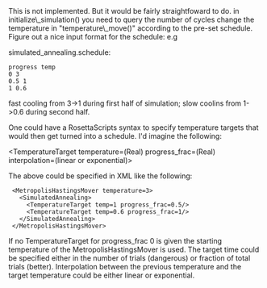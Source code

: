 <!-- --- title: Simulatedannealing (Metropolishastings) -->This is not implemented. But it would be fairly straightfoward to do. in initialize\_simulation() you need to query the number of cycles change the temperature in "temperature\_move()" according to the pre-set schedule. Figure out a nice input format for the schedule: e.g

simulated\_annealing.schedule:

    progress temp
    0 3
    0.5 1
    1 0.6 

fast cooling from 3-\>1 during first half of simulation; slow coolins from 1-\>0.6 during second half.

One could have a RosettaScripts syntax to specify temperature targets that would then get turned into a schedule. I'd imagine the following:

\<TemperatureTarget temperature=(Real) progress\_frac=(Real) interpolation=(linear or exponential)\>

The above could be specified in XML like the following:

     <MetropolisHastingsMover temperature=3>
       <SimulatedAnnealing>
         <TemperatureTarget temp=1 progress_frac=0.5/>
         <TemperatureTarget temp=0.6 progress_frac=1/>
       </SimulatedAnnealing>
     </MetropolisHastingsMover>

If no TemperatureTarget for progress\_frac 0 is given the starting temperature of the MetropolisHastingsMover is used. The target time could be specified either in the number of trials (dangerous) or fraction of total trials (better). Interpolation between the previous temperature and the target temperature could be either linear or exponential.
